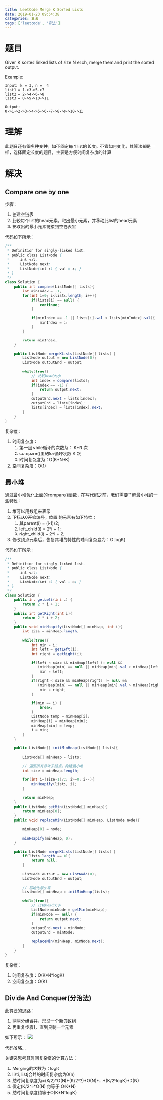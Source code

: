 ```yaml
---
title: LeetCode Merge K Sorted Lists
date: 2019-01-23 09:34:38
categories: 算法
tags: ['leetcode', '算法']
---
```


# 题目
Given K sorted linked lists of size N each, merge them and print the sorted output.

Example:
```
Input: k = 3, n =  4
list1 = 1->3->5->7
list2 = 2->4->6->8
list3 = 0->9->10->11

Output: 
0->1->2->3->4->5->6->7->8->9->10->11
```

# 理解
此题目还有很多种变种，如不固定每个list的长度。不管如何变化，其算法都是一样，选择固定长度的题目，主要是方便时间复杂度的计算

# 解决
## Compare one by one
步骤：
1. 创建空链表
2. 比较每个list的head元素，取出最小元素，并移动此list的head元素
3. 把取出的最小元素链接到空链表里

代码如下所示：
```java
/**
 * Definition for singly-linked list.
 * public class ListNode {
 *     int val;
 *     ListNode next;
 *     ListNode(int x) { val = x; }
 * }
 */
class Solution {
    public int compare(ListNode[] lists){
        int minIndex = -1;
        for(int i=0; i<lists.length; i++){
            if(lists[i] == null) {
                continue;
            }

            if(minIndex == -1 || lists[i].val < lists[minIndex].val){
                minIndex = i;
            }
        }

        return minIndex;
    }

    public ListNode mergeKLists(ListNode[] lists) {
        ListNode output = new ListNode(0);
        ListNode outputEnd = output;
        
        while(true){
            // 比较head大小
            int index = compare(lists);
            if(index == -1) {
                return output.next;
            }
            outputEnd.next = lists[index];
            outputEnd = lists[index];
            lists[index] = lists[index].next;
        }
    }
}
```

复杂度：
1. 时间复杂度：
    1. 第一层while循环的次数为： K\*N 次
    2. compare()里的for循环次数 K 次
    3. 时间复杂度为：O(K\*N\*K)
2. 空间复杂度：O(1)

## 最小堆

通过最小堆优化上面的compare()函数，在写代码之前，我们需要了解最小堆的一些特性：
1. 堆可以用数组来表示
2. 下标从0开始编号，位置i的元素有如下特性：
    1. 其parent(i) = (i-1)/2;
    2. left_child(i) = 2\*i + 1;
    3. right_child(i) = 2\*i + 2;
3. 修改顶点元素后，恢复其堆的特性的时间复杂度为：O(logK)

代码如下所示：
```java
/**
 * Definition for singly-linked list.
 * public class ListNode {
 *     int val;
 *     ListNode next;
 *     ListNode(int x) { val = x; }
 * }
 */
class Solution {
    public int getLeft(int i) {
        return 2 * i + 1;
    }
    public int getRight(int i){
        return 2 * i + 2;
    }
    public void minHeapify(ListNode[] minHeap, int i){
        int size = minHeap.length;
        
        while(true){
            int min = i;
            int left = getLeft(i);
            int right = getRight(i);

            if(left < size && minHeap[left] != null && 
               (minHeap[min] == null || minHeap[min].val > minHeap[left].val)) {
                min = left;
            }
            if(right < size && minHeap[right] != null && 
               (minHeap[min] == null || minHeap[min].val > minHeap[right].val)){
                min = right;
            }

            if(min == i) {
                break;
            }
            ListNode temp = minHeap[i];
            minHeap[i] = minHeap[min];
            minHeap[min] = temp;
            i = min;
        }
    }
    
    public ListNode[] initMinHeap(ListNode[] lists){
        
        ListNode[] minHeap = lists;
    
        // 遍历所有非叶子结点，构建最小堆
        int size = minHeap.length;
        
        for(int i=(size-1)/2; i>=0; i--){
            minHeapify(lists, i);
        }
        
        return minHeap;
    }
    public ListNode getMin(ListNode[] minHeap){
        return minHeap[0];
    }
    public void replaceMin(ListNode[] minHeap, ListNode node){
        
        minHeap[0] = node;
        
        minHeapify(minHeap, 0);
    }

    public ListNode mergeKLists(ListNode[] lists) {
        if(lists.length == 0){
            return null;
        }
        
        ListNode output = new ListNode(0);
        ListNode outputEnd = output;
        
        // 初始化最小堆
        ListNode[] minHeap = initMinHeap(lists);

        while(true){
            // 比较head大小
            ListNode minNode = getMin(minHeap);
            if(minNode == null) {
                return output.next;
            }
            outputEnd.next = minNode;
            outputEnd = minNode;
            
            replaceMin(minHeap, minNode.next);
        }
    }
}
```

复杂度：
1. 时间复杂度：O(K\*N\*logK)
2. 空间复杂度：O(K)

## Divide And Conquer(分治法)
此算法的思路：
1. 两两分组合并，形成一个新的数组
2. 再重复步骤1，直到只剩一个元素

如下所示：
![](/LeetCodeMergeKSortedLists/分治法.png)

代码省略...

关键来思考其时间复杂度的计算方法：
1. Merging的次数为：logK
2. listi, listj合并的时间复杂度为0(n)
3. 总时间复杂度为=(K/2)\*O(N)+(K/2^2)\*O(N)+...+(K/2^logK)\*O(N)
4. 假定(K/2^i)\*O(N) 约等于 O(K\*N)
5. 总时间复杂度约等于O(K\*N\*logK)



